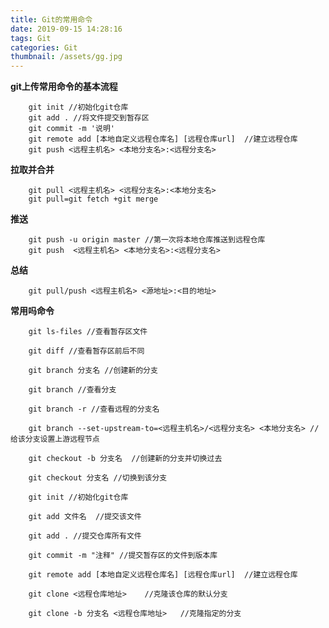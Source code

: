 ```yaml
---
title: Git的常用命令
date: 2019-09-15 14:28:16
tags: Git
categories: Git
thumbnail: /assets/gg.jpg
---
```



**git上传常用命令的基本流程**

        git init //初始化git仓库
        git add . //将文件提交到暂存区
        git commit -m '说明'
        git remote add [本地自定义远程仓库名] [远程仓库url]  //建立远程仓库
        git push <远程主机名> <本地分支名>:<远程分支名>
<!-- more -->

**拉取并合并**

        git pull <远程主机名> <远程分支名>:<本地分支名> 
        git pull=git fetch +git merge 

**推送**

        git push -u origin master //第一次将本地仓库推送到远程仓库
        git push  <远程主机名> <本地分支名>:<远程分支名>

**总结**

        git pull/push <远程主机名> <源地址>:<目的地址>

**常用吗命令**

        git ls-files //查看暂存区文件

        git diff //查看暂存区前后不同

        git branch 分支名 //创建新的分支

        git branch //查看分支

        git branch -r //查看远程的分支名

        git branch --set-upstream-to=<远程主机名>/<远程分支名> <本地分支名> //给该分支设置上游远程节点

        git checkout -b 分支名  //创建新的分支并切换过去

        git checkout 分支名 //切换到该分支

        git init //初始化git仓库

        git add 文件名  //提交该文件

        git add . //提交仓库所有文件

        git commit -m "注释" //提交暂存区的文件到版本库 

        git remote add [本地自定义远程仓库名] [远程仓库url]  //建立远程仓库

        git clone <远程仓库地址>    //克隆该仓库的默认分支

        git clone -b 分支名 <远程仓库地址>   //克隆指定的分支
